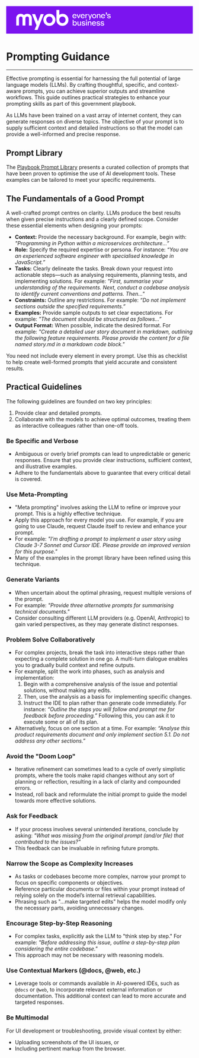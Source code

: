 ![MYOB Banner](../../../assets/images/myob-banner.png)
---


# Prompting Guidance

---

Effective prompting is essential for harnessing the full potential of large language models (LLMs). By crafting thoughtful, specific, and context-aware prompts, you can achieve superior outputs and streamline workflows. This guide outlines practical strategies to enhance your prompting skills as part of this government playbook.

As LLMs have been trained on a vast array of internet content, they can generate responses on diverse topics. The objective of your prompt is to supply sufficient context and detailed instructions so that the model can provide a well-informed and precise response.

## Prompt Library

The [Playbook Prompt Library](README.md) presents a curated collection of prompts that have been proven to optimise the use of AI development tools. These examples can be tailored to meet your specific requirements.

## The Fundamentals of a Good Prompt

A well-crafted prompt centres on clarity. LLMs produce the best results when given precise instructions and a clearly defined scope. Consider these essential elements when designing your prompts:

- **Context:** Provide the necessary background. For example, begin with: *"Programming in Python within a microservices architecture…”*
- **Role:** Specify the required expertise or persona. For instance: *“You are an experienced software engineer with specialised knowledge in JavaScript.”*
- **Tasks:** Clearly delineate the tasks. Break down your request into actionable steps—such as analysing requirements, planning tests, and implementing solutions. For example: *"First, summarise your understanding of the requirements. Next, conduct a codebase analysis to identify current conventions and patterns. Then…"*
- **Constraints:** Outline any restrictions. For example: *“Do not implement sections outside the specified requirements.”*
- **Examples:** Provide sample outputs to set clear expectations. For example: *"The document should be structured as follows…”*
- **Output Format:** When possible, indicate the desired format. For example: *"Create a detailed user story document in markdown, outlining the following feature requirements. Please provide the content for a file named story.md in a markdown code block."*

You need not include every element in every prompt. Use this as checklist to help create well-formed prompts that yield accurate and consistent results.

## Practical Guidelines

The following guidelines are founded on two key principles:
1. Provide clear and detailed prompts.
2. Collaborate with the models to achieve optimal outcomes, treating them as interactive colleagues rather than one-off tools.

### Be Specific and Verbose

- Ambiguous or overly brief prompts can lead to unpredictable or generic responses. Ensure that you provide clear instructions, sufficient context, and illustrative examples.
- Adhere to the fundamentals above to guarantee that every critical detail is covered.

### Use Meta-Prompting

- "Meta prompting" involves asking the LLM to refine or improve your prompt. This is a highly effective technique.
- Apply this approach for every model you use. For example, if you are going to use Claude, request Claude itself to review and enhance your prompt.
- For example: *"I’m drafting a prompt to implement a user story using Claude 3-7 Sonnet and Cursor IDE. Please provide an improved version for this purpose."*
- Many of the examples in the prompt library have been refined using this technique.

### Generate Variants

- When uncertain about the optimal phrasing, request multiple versions of the prompt.
- For example: *"Provide three alternative prompts for summarising technical documents."*
- Consider consulting different LLM providers (e.g. OpenAI, Anthropic) to gain varied perspectives, as they may generate distinct responses.

### Problem Solve Collaboratively

- For complex projects, break the task into interactive steps rather than expecting a complete solution in one go. A multi-turn dialogue enables you to gradually build context and refine outputs.
- For example, split the work into phases, such as analysis and implementation:
    1. Begin with a comprehensive analysis of the issue and potential solutions, without making any edits.
    2. Then, use the analysis as a basis for implementing specific changes.
    3. Instruct the IDE to plan rather than generate code immediately. For instance: *“Outline the steps you will follow and prompt me for feedback before proceeding.”* Following this, you can ask it to execute some or all of its plan.
- Alternatively, focus on one section at a time. For example: *“Analyse this product requirements document and only implement section 5.1. Do not address any other sections.”*

### Avoid the "Doom Loop"

- Iterative refinement can sometimes lead to a cycle of overly simplistic prompts, where the tools make rapid changes without any sort of planning or reflection, resulting in a lack of clarity and compounded errors.
- Instead, roll back and reformulate the initial prompt to guide the model towards more effective solutions.

### Ask for Feedback

- If your process involves several unintended iterations, conclude by asking: *"What was missing from the original prompt (and/or file) that contributed to the issues?"*
- This feedback can be invaluable in refining future prompts.

### Narrow the Scope as Complexity Increases

- As tasks or codebases become more complex, narrow your prompt to focus on specific components or objectives.
- Reference particular documents or files within your prompt instead of relying solely on the model’s internal retrieval capabilities.
- Phrasing such as "...make targeted edits" helps the model modify only the necessary parts, avoiding unnecessary changes.

### Encourage Step-by-Step Reasoning

- For complex tasks, explicitly ask the LLM to "think step by step." For example: *"Before addressing this issue, outline a step-by-step plan considering the entire codebase."*
- This approach may not be necessary with reasoning models.

### Use Contextual Markers (@docs, @web, etc.)

- Leverage tools or commands available in AI-powered IDEs, such as `@docs` or `@web`, to incorporate relevant external information or documentation. This additional context can lead to more accurate and targeted responses.

### Be Multimodal

For UI development or troubleshooting, provide visual context by either:
- Uploading screenshots of the UI issues, or
- Including pertinent markup from the browser.
